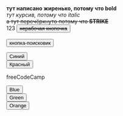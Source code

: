 <html>
<b>тут написано жиренько, потому что bold</b> <br>
<i>тут курсив, потому что italic</i><br>
<strike>а тут перечёркнуто потому что <b>STRIKE</b> </strike><br>
123
<button> <strike>нерабочая кнопочка</strike> </button> <br> <br>
<button onclick="https://ya.ru"> кнопка-поисковик</button>




<button onclick="changeColor('blue')" class="blue"> Синий </button> <br>
<button onclick="changeColor('red')" class="blue"> Красный </button>




<div>
      <p class="name">freeCodeCamp</p>
      <button onclick="changeColor('blue')" class="blue">Blue</button> <br>
      <button onclick="changeColor('green')" class="green">Green</button> <br>
      <button onclick="changeColor('orangered')" class="orange">Orange</button> <br>
</div>


</html>
